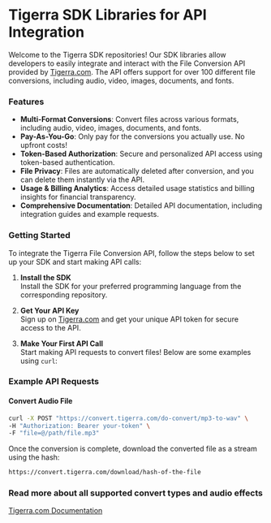 # Tigerra SDK Libraries for API Integration

Welcome to the Tigerra SDK repositories! Our SDK libraries allow developers to easily integrate and interact with the File Conversion API provided by [Tigerra.com](https://tigerra.com). The API offers support for over 100 different file conversions, including audio, video, images, documents, and fonts.

### Features

- **Multi-Format Conversions**: Convert files across various formats, including audio, video, images, documents, and fonts.
- **Pay-As-You-Go**: Only pay for the conversions you actually use. No upfront costs!
- **Token-Based Authorization**: Secure and personalized API access using token-based authentication.
- **File Privacy**: Files are automatically deleted after conversion, and you can delete them instantly via the API.
- **Usage & Billing Analytics**: Access detailed usage statistics and billing insights for financial transparency.
- **Comprehensive Documentation**: Detailed API documentation, including integration guides and example requests.

### Getting Started

To integrate the Tigerra File Conversion API, follow the steps below to set up your SDK and start making API calls:

1. **Install the SDK**  
   Install the SDK for your preferred programming language from the corresponding repository.

2. **Get Your API Key**  
   Sign up on [Tigerra.com](https://tigerra.com) and get your unique API token for secure access to the API.

3. **Make Your First API Call**  
   Start making API requests to convert files! Below are some examples using `curl`:

### Example API Requests

#### Convert Audio File
```bash
curl -X POST "https://convert.tigerra.com/do-convert/mp3-to-wav" \
-H "Authorization: Bearer your-token" \
-F "file=@/path/file.mp3"
```

Once the conversion is complete, download the converted file as a stream using the hash:

```bash
https://convert.tigerra.com/download/hash-of-the-file
```

### Read more about all supported convert types and audio effects
[Tigerra.com Documentation](https://tigerra.com/convert-api-documentation)
